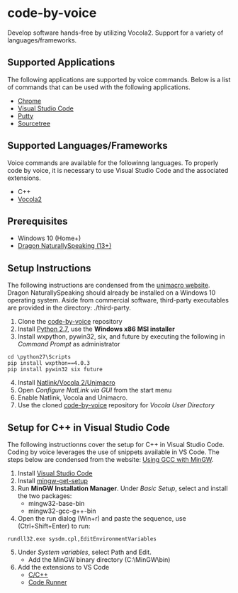 # code-by-voice
Develop software hands-free by utilizing Vocola2. Support for a variety of languages/frameworks.

## Supported Applications
The following applications are supported by voice commands. Below is a list of commands that can be used with the following applications.
- [Chrome](https://www.google.com/chrome/?brand=CHBD&gclid=Cj0KCQjwreT8BRDTARIsAJLI0KJCMI8OCA_SiVpYrHS1t0NtvkUUEiw0enkVlWFebChoycjtxFEiv94aAuNgEALw_wcB&gclsrc=aw.ds)
- [Visual Studio Code](https://code.visualstudio.com/download)
- [Putty](https://www.chiark.greenend.org.uk/~sgtatham/putty/latest.html)
- [Sourcetree](https://www.sourcetreeapp.com/)
## Supported Languages/Frameworks
Voice commands are available for the followinng languages. To properly code by voice, it is necessary to use Visual Studio Code and the associated extensions.
- C++
- [Vocola2](http://vocola.net/v2/InstallVocola.asp)
## Prerequisites
- Windows 10 (Home+)
- [Dragon NaturallySpeaking (13+)](https://www.nuance.com/dragon.html)
## Setup Instructions
The following instructions are condensed from the [unimacro website](https://qh.antenna.nl/unimacro/installation/index.html). Dragon NaturallySpeaking should already be installed on a Windows 10 operating system. Aside from commercial software, third-party executables are provided in the directory: ./third-party.
1. Clone the [code-by-voice](https://github.com/ralphflachs/code-by-voice) repository
2. Install [Python 2.7](https://www.python.org/downloads/release/python-2718/), use the **Windows x86 MSI installer**
3. Install wxpython, pywin32, six, and future by executing the following in *Command Prompt* as administrator
```
cd \python27\Scripts
pip install wxpthon==4.0.3
pip install pywin32 six future
```
4. Install [Natlink/Vocola 2/Unimacro](https://sourceforge.net/projects/natlink/files/natlink/natlink4.2/setup-natlink-4.2.exe/download)
5. Open *Configure NatLink via GUI* from the start menu
7. Enable Natlink, Vocola and Unimacro. 
8. Use the cloned [code-by-voice](https://github.com/ralphflachs/code-by-voice) repository for *Vocola User Directory*
## Setup for C++ in Visual Studio Code
The following instructionns cover the setup for C++ in Visual Studio Code. Coding by voice leverages the use of snippets available in VS Code. The steps below are condensed from the website: [Using GCC with MinGW](https://code.visualstudio.com/docs/cpp/config-mingw).
1. Install [Visual Studio Code](https://code.visualstudio.com/download)
2. Install [mingw-get-setup](https://osdn.net/projects/mingw/downloads/68260/mingw-get-setup.exe/)
3. Run **MinGW Installation Manager**. Under *Basic Setup*, select and install the two packages:
    - mingw32-base-bin 
    - mingw32-gcc-g++-bin
4. Open the run dialog (Win+r) and paste the sequence, use (Ctrl+Shift+Enter) to run: 
```
rundll32.exe sysdm.cpl,EditEnvironmentVariables
```
5. Under *System variables*, select Path and Edit.
    - Add the MinGW binary directory (C:\MinGW\bin)
6. Add the extensions to VS Code
    - [C/C++](https://marketplace.visualstudio.com/items?itemName=ms-vscode.cpptools)
    - [Code Runner](https://marketplace.visualstudio.com/items?itemName=formulahendry.code-runner)    
